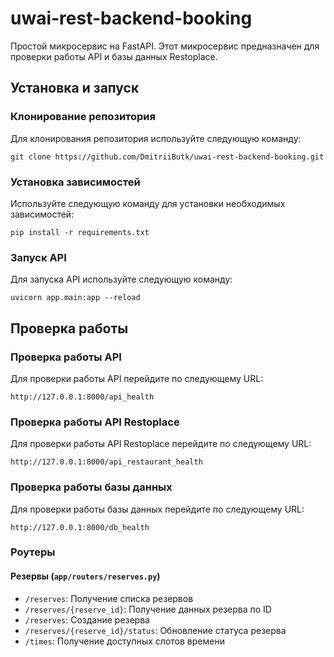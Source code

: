 # uwai-rest-backend-booking

Простой микросервис на FastAPI. Этот микросервис предназначен для проверки работы API и базы данных Restoplace.

## Установка и запуск

### Клонирование репозитория

Для клонирования репозитория используйте следующую команду:

```shell
git clone https://github.com/DmitriiButk/uwai-rest-backend-booking.git
```

### Установка зависимостей

Используйте следующую команду для установки необходимых зависимостей:

```shell
pip install -r requirements.txt
```

### Запуск API

Для запуска API используйте следующую команду:

```shell
uvicorn app.main:app --reload
```

## Проверка работы

### Проверка работы API

Для проверки работы API перейдите по следующему URL:

```shell
http://127.0.0.1:8000/api_health
```

### Проверка работы API Restoplace

Для проверки работы API Restoplace перейдите по следующему URL:

```shell
http://127.0.0.1:8000/api_restaurant_health
```

### Проверка работы базы данных

Для проверки работы базы данных перейдите по следующему URL:

```shell
http://127.0.0.1:8000/db_health
```

### Роутеры

#### Резервы (`app/routers/reserves.py`)

- `/reserves`: Получение списка резервов
- `/reserves/{reserve_id}`: Получение данных резерва по ID
- `/reserves`: Создание резерва
- `/reserves/{reserve_id}/status`: Обновление статуса резерва
- `/times`: Получение доступных слотов времени
